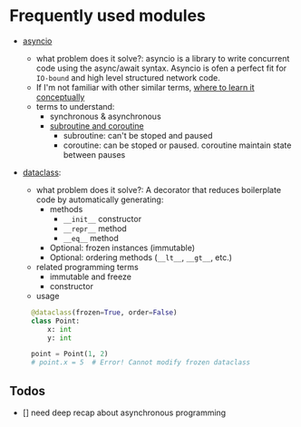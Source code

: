 # Frequently used modules

- [asyncio](https://docs.python.org/3/library/asyncio.html)
  - what problem does it solve?: asyncio is a library to write concurrent code using the async/await syntax. Asyncio is ofen a perfect fit for `IO-bound` and high level structured network code.
  - If I'm not familiar with other similar terms, [where to learn it conceptually](https://www.youtube.com/watch?v=K56nNuBEd0c)
  - terms to understand: 
    - synchronous & asynchronous
    - [subroutine and coroutine](https://youtu.be/K56nNuBEd0c?si=KlwKIRFeVu3Y3rPR&t=111)
      - subroutine: can't be stoped and paused
      - coroutine: can be stoped or paused. coroutine maintain state between pauses
- [dataclass](https://docs.python.org/3/library/dataclasses.html):
  - what problem does it solve?: A decorator that reduces boilerplate code by automatically generating:
    - methods 
      - `__init__` constructor
      - `__repr__` method
      - `__eq__` method
    - Optional: frozen instances (immutable)
    - Optional: ordering methods (`__lt__`, `__gt__`, etc.)
  - related programming terms
    - immutable and freeze
    - constructor
  - usage

  ```python
    @dataclass(frozen=True, order=False)
    class Point:
        x: int
        y: int

    point = Point(1, 2)
    # point.x = 5  # Error! Cannot modify frozen dataclass
  ```

## Todos

- [] need deep recap about asynchronous programming